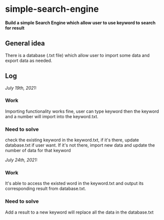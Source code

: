# simple-search-engine
**Build a simple Search Engine which allow user to use keyword to search for result**

## General idea
There is a database (.txt file) which allow user to import some data and export data as needed.

## Log
*July 19th, 2021:*
### Work
Importing functionality works fine, user can type keyword then the keyword and a number will import into the keyword.txt. 
### Need to solve
check the existing keyword in the keyword.txt, if it's there, update database.txt if user want. If it's not there, import new data and update the number of data for that keyword

*July 24th, 2021:*
### Work
It's able to access the existed word in the keyword.txt and output its corresponding result from database.txt. 
### Need to solve
Add a result to a new keyword will replace all the data in the database.txt
